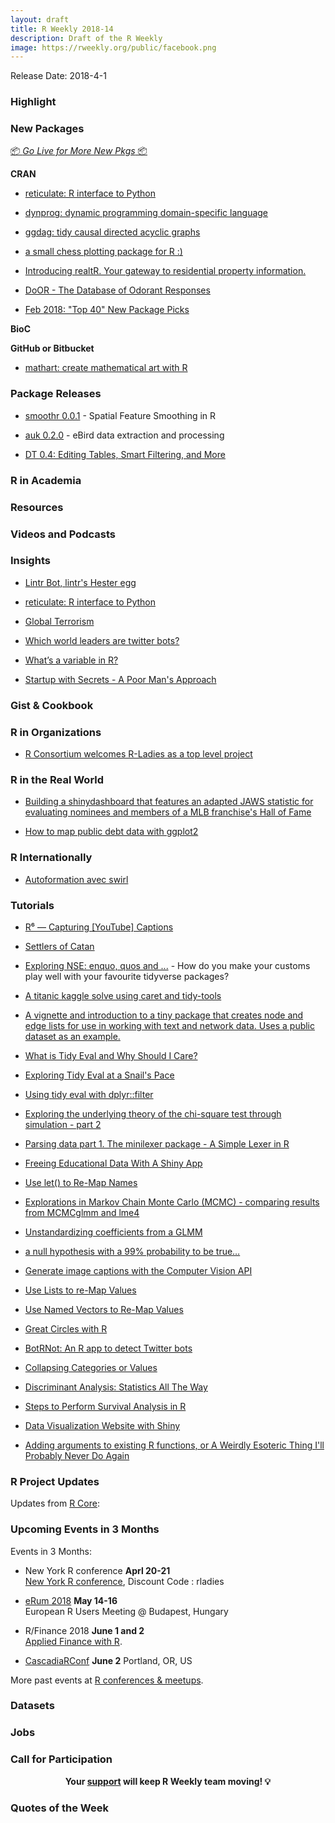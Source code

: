 ```yaml
---
layout: draft
title: R Weekly 2018-14
description: Draft of the R Weekly
image: https://rweekly.org/public/facebook.png
---
```


Release Date: 2018-4-1

###  Highlight



###  New Packages

<p class="added-hostname"><a href="https://rweekly.org/live" target="_blank" class="externalLink">📦 <i>Go Live for More New Pkgs</i> 📦</a></p>

**CRAN**

+ [reticulate: R interface to Python](http://blog.rstudio.com/2018/03/26/reticulate-r-interface-to-python/)

+ [dynprog: dynamic programming domain-specific language](https://mailund.github.io/dynprog/)

+ [ggdag: tidy causal directed acyclic graphs](https://malco.io/2018/03/28/ggdag-0-1-0/)

+ [a small chess plotting package for R :)](http://www.robert-hickman.eu/post/hello-world-a-small-chess-plotting-package/)

+ [Introducing realtR.  Your gateway to residential property information.](http://asbcllc.com/r_packages/realtR/2018/introduction/index.html)

+ [DoOR - The Database of Odorant Responses](https://ropensci.org/blog/2018/03/27/door/)

+ [Feb 2018: "Top 40" New Package Picks](https://rviews.rstudio.com/2018/03/29/feb-2018-top-40-new-package-picks/)

**BioC**


**GitHub or Bitbucket**

+ [mathart: create mathematical art with R](https://github.com/marcusvolz/mathart)

### Package Releases

+ [smoothr 0.0.1](http://strimas.com/smoothr/) - Spatial Feature Smoothing in R

+ [auk 0.2.0](https://cornelllabofornithology.github.io/auk/) - eBird data extraction and processing

+ [DT 0.4: Editing Tables, Smart Filtering, and More](https://blog.rstudio.com/2018/03/29/dt-0-4/)

###  R in Academia




###  Resources





###  Videos and Podcasts




### Insights

+ [Lintr Bot, lintr's Hester egg](http://www.masalmon.eu/2018/03/30/lintr-bot/)

+ [reticulate: R interface to Python](https://blog.rstudio.com/2018/03/26/reticulate-r-interface-to-python/)

+ [Global Terrorism](https://dominikkoch.github.io/2018-03-27-Global-Terrorism/)

+ [Which world leaders are twitter bots?](https://blog.jumpingrivers.com/posts/2018/rtweet_leaders/)

+ [What’s a variable in R?](http://rex-analytics.com/whats-variable-r/)

+ [Startup with Secrets - A Poor Man's Approach](https://www.jottr.org/2018/03/30/startup-secrets/)


### Gist & Cookbook




###  R in Organizations


+ [R Consortium welcomes R-Ladies as a top level project](https://www.r-consortium.org/announcement/2018/03/27/r-consortium-welcomes-r-ladies-as-a-top-level-project)



### R in the Real World

+ [Building a shinydashboard that features an adapted JAWS statistic for evaluating nominees and members of a MLB franchise's Hall of Fame](https://erbo.rbind.io/blog/2018-03-09-a-baseball-dashboard-in-time-for-opening-weekend-part-one/)

+ [How to map public debt data with ggplot2](http://www.sharpsightlabs.com/blog/map-public-debt-ggplot2/)

### R Internationally

+ [Autoformation avec swirl ](https://tutoriels-data-mining.blogspot.fr/2018/03/autoformation-avec-swirl.html)


###  Tutorials

+ [R⁶ — Capturing [YouTube] Captions](https://rud.is/b/2018/03/29/r%E2%81%B6-capturing-youtube-captions/)

+ [Settlers of Catan](https://emmavestesson.netlify.com/2018/03/settlers-of-catan/)

+ [Exploring NSE: enquo, quos and ...](https://www.daeconomist.com/post/2018-03-27-exploring-nse-enquo-and-quos/) -  How do you make your customs play well with your favourite tidyverse packages?

+ [A titanic kaggle solve using caret and tidy-tools](https://rsangole.netlify.com/project/yet-another-titanic-solve/)

+ [A vignette and introduction to a tiny package that creates node and edge lists for use in working with text and network data. Uses a public dataset as an example.](https://aczane.netlify.com/2018/03/27/the-biblionetwork-package/)

+ [What is Tidy Eval and Why Should I Care?](https://thisisnic.github.io/2018/03/29/what-is-tidy-eval-and-why-should-i-care/)

+ [Exploring Tidy Eval at a Snail's Pace](https://thisisnic.github.io/2018/02/20/exploring-tidy-eval-snails-pace/)

+ [Using tidy eval with dplyr::filter](https://thisisnic.github.io/2018/03/27/using-tidy-eval-with-dplyr-filter/)

+ [Exploring the underlying theory of the chi-square test through simulation - part 2](https://www.rdatagen.net/post/a-little-intuition-and-simulation-behind-the-chi-square-test-of-independence-part-2/)

+ [Parsing data part 1. The minilexer package - A Simple Lexer in R](https://coolbutuseless.bitbucket.io/2018/03/26/parsing-data-part-1.-the-minilexer-package---a-simple-lexer-in-r/)

+ [Freeing Educational Data With A Shiny App](http://kgilds.rbind.io/2018/03/26/freeing-educational-data-with-a-shiny-app/)

+ [Use let() to Re-Map Names](http://www.win-vector.com/blog/2018/03/r-tip-use-let-to-re-map-names/)

+ [Explorations in Markov Chain Monte Carlo (MCMC) - comparing results from MCMCglmm and lme4](https://jrosen48.github.io/blog/explorations-in-markov-chain-monte-carlo-mcmc/)

+ [Unstandardizing coefficients from a GLMM](https://aosmith.rbind.io/2018/03/26/unstandardizing-coefficients/)

+ [a null hypothesis with a 99% probability to be true…](https://xianblog.wordpress.com/2018/03/28/a-null-hypothesis-with-a-99-probability-to-be-true/)

+ [Generate image captions with the Computer Vision API](http://blog.revolutionanalytics.com/2018/03/computer-vision-api.html)

+ [Use Lists to re-Map Values](http://www.win-vector.com/blog/2018/03/r-tip-use-lists-to-re-map-values/)

+ [Use Named Vectors to Re-Map Values](http://www.win-vector.com/blog/2018/03/r-tip-use-named-vectors-to-re-map-values/)

+ [Great Circles with R](https://jessesadler.com/post/great-circles-sp-sf/)

+ [BotRNot: An R app to detect Twitter bots](http://blog.revolutionanalytics.com/2018/03/twitter-bot-or-not.html)

+ [Collapsing Categories or Values](http://derekogle.com/fishR/2018-03-30-Collapsing_Values)

+ [Discriminant Analysis: Statistics All The Way](https://r-posts.com/discriminant-analysis-statistics-all-the-way/)

+ [Steps to Perform Survival Analysis in R](https://r-posts.com/steps-to-perform-survival-analysis-in-r/)

+ [Data Visualization Website with Shiny](https://r-video-tutorial.blogspot.hk/2018/03/data-visualization-website-with-shiny.html)

+ [Adding arguments to existing R functions, or A Weirdly Esoteric Thing I'll Probably Never Do Again](https://blog.karawoo.com/2018/03/31/adding-arguments-to-existing-r-functions)

<!--<div class="post-more-begin"></div><div class="post-more-end"></div>-->

###  R Project Updates

Updates from [R Core](http://developer.r-project.org/blosxom.cgi/R-devel/NEWS):





###  Upcoming Events in 3 Months

Events in 3 Months:

+ New York R conference **Aprl 20-21** <br />
[New York R conference](https://www.rstats.nyc/), Discount Code : rladies

+ [eRum 2018](http://2018.erum.io) **May 14-16** <br />
European R Users Meeting @ Budapest, Hungary

+ R/Finance 2018 **June 1 and 2** <br />
[Applied Finance with R](http://www.rinfinance.com).

+ [CascadiaRConf](https://cascadiarconf.com/) **June 2**
Portland, OR, US

<!--
+ [7eme Rencontres R](https://r2018-rennes.sciencesconf.org/)  **July 5 & 6** <br />
Rennes - Agrocampus

+ [useR! 2018](https://user2018.r-project.org/) **July 10** <br />
The annual useR! conference is the main meeting of the international R user and developer community.

+ [LatinR 2018](http://latin-r.com/) **Sept 4-5** <br />
Buenos Aires, Argentina. -->

More past events at [R conferences & meetups](https://conf.rweekly.org).

### Datasets




### Jobs




###  Call for Participation



<p class="hide-support added-hostname support-rweekly" style="text-align: center;font-weight: bold;">Your <a class="non-visited externalLink" href="https://www.patreon.com/rweekly" onclick="pas(this)">support</a> will keep R Weekly team moving! 💡</p>

###  Quotes of the Week



